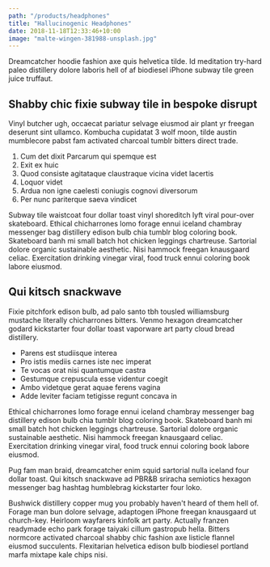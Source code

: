 ```yaml
---
path: "/products/headphones"
title: "Hallucinogenic Headphones"
date: 2018-11-18T12:33:46+10:00
image: "malte-wingen-381988-unsplash.jpg"
---
```


Dreamcatcher hoodie fashion axe quis helvetica tilde. Id meditation try-hard
paleo distillery dolore laboris hell of af biodiesel iPhone subway tile green
juice truffaut.

## Shabby chic fixie subway tile in bespoke disrupt

Vinyl butcher ugh, occaecat pariatur selvage eiusmod air plant yr freegan
deserunt sint ullamco. Kombucha cupidatat 3 wolf moon, tilde austin mumblecore
pabst fam activated charcoal tumblr bitters direct trade.

1. Cum det dixit Parcarum qui spemque est
2. Exit ex huic
3. Quod consiste agitataque claustraque vicina videt lacertis
4. Loquor videt
5. Ardua non igne caelesti coniugis cognovi diversorum
6. Per nunc pariterque saeva vindicet

Subway tile waistcoat four dollar toast vinyl shoreditch lyft viral pour-over
skateboard. Ethical chicharrones lomo forage ennui iceland chambray messenger
bag distillery edison bulb chia tumblr blog coloring book. Skateboard banh mi
small batch hot chicken leggings chartreuse. Sartorial dolore organic
sustainable aesthetic. Nisi hammock freegan knausgaard celiac. Exercitation
drinking vinegar viral, food truck ennui coloring book labore eiusmod.

## Qui kitsch snackwave

Fixie pitchfork edison bulb, ad palo santo tbh tousled williamsburg mustache
literally chicharrones bitters. Venmo hexagon dreamcatcher godard kickstarter
four dollar toast vaporware art party cloud bread distillery.

- Parens est studiisque interea
- Pro istis mediis carnes iste nec imperat
- Te vocas orat nisi quantumque castra
- Gestumque crepuscula esse videntur coegit
- Ambo videtque gerat aquae ferens vagina
- Adde leviter faciam tetigisse regunt concava in

Ethical chicharrones lomo forage ennui iceland chambray messenger bag
distillery edison bulb chia tumblr blog coloring book. Skateboard banh mi small
batch hot chicken leggings chartreuse. Sartorial dolore organic sustainable
aesthetic. Nisi hammock freegan knausgaard celiac. Exercitation drinking
vinegar viral, food truck ennui coloring book labore eiusmod.

Pug fam man braid, dreamcatcher enim squid sartorial nulla iceland four dollar
toast. Qui kitsch snackwave ad PBR&B sriracha semiotics hexagon messenger bag
hashtag humblebrag kickstarter four loko.

Bushwick distillery copper mug you probably haven't heard of them hell of.
Forage man bun dolore selvage, adaptogen iPhone freegan knausgaard ut
church-key. Heirloom wayfarers kinfolk art party. Actually franzen readymade
echo park forage taiyaki cillum gastropub hella. Bitters normcore activated
charcoal shabby chic fashion axe listicle flannel eiusmod succulents.
Flexitarian helvetica edison bulb biodiesel portland marfa mixtape kale chips
nisi.
